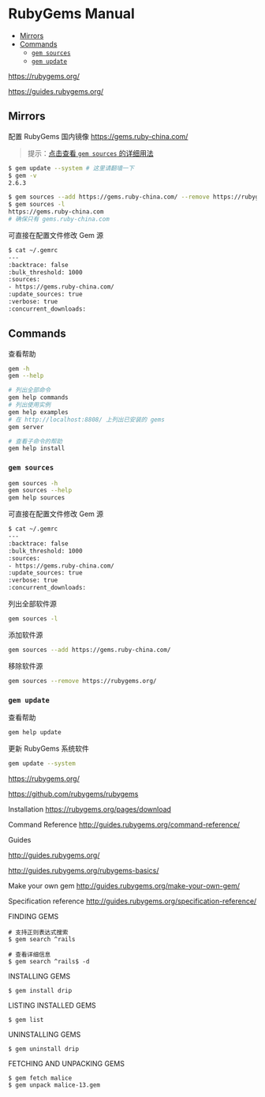 <!-- omit in toc -->
# RubyGems Manual

- [Mirrors](#mirrors)
- [Commands](#commands)
  - [`gem sources`](#gem-sources)
  - [`gem update`](#gem-update)

<https://rubygems.org/>

<https://guides.rubygems.org/>

<!-- #gem-mirror -->
## Mirrors

配置 RubyGems 国内镜像 <https://gems.ruby-china.com/>

> 提示：[点击查看 `gem sources` 的详细用法](#gem-sources)

```bash
$ gem update --system # 这里请翻墙一下
$ gem -v
2.6.3

$ gem sources --add https://gems.ruby-china.com/ --remove https://rubygems.org/
$ gem sources -l
https://gems.ruby-china.com
# 确保只有 gems.ruby-china.com
```

可直接在配置文件修改 Gem 源

```bash
$ cat ~/.gemrc
---
:backtrace: false
:bulk_threshold: 1000
:sources:
- https://gems.ruby-china.com/
:update_sources: true
:verbose: true
:concurrent_downloads:
```

## Commands

查看帮助

```bash
gem -h
gem --help

# 列出全部命令
gem help commands
# 列出使用实例
gem help examples
# 在 http://localhost:8808/ 上列出已安装的 gems
gem server

# 查看子命令的帮助
gem help install
```

### `gem sources`

```bash
gem sources -h
gem sources --help
gem help sources
```

可直接在配置文件修改 Gem 源

```bash
$ cat ~/.gemrc
---
:backtrace: false
:bulk_threshold: 1000
:sources:
- https://gems.ruby-china.com/
:update_sources: true
:verbose: true
:concurrent_downloads:
```

列出全部软件源

```bash
gem sources -l
```

添加软件源

```bash
gem sources --add https://gems.ruby-china.com/
```

移除软件源

```bash
gem sources --remove https://rubygems.org/
```

### `gem update`

查看帮助

```bash
gem help update
```

更新 RubyGems 系统软件

```bash
gem update --system
```

https://rubygems.org/

https://github.com/rubygems/rubygems

Installation
https://rubygems.org/pages/download

Command Reference
http://guides.rubygems.org/command-reference/

Guides

http://guides.rubygems.org/

http://guides.rubygems.org/rubygems-basics/

Make your own gem
http://guides.rubygems.org/make-your-own-gem/

Specification reference
http://guides.rubygems.org/specification-reference/


FINDING GEMS
```
# 支持正则表达式搜索
$ gem search ^rails

# 查看详细信息
$ gem search ^rails$ -d

```

INSTALLING GEMS
```
$ gem install drip
```

LISTING INSTALLED GEMS
```
$ gem list
```

UNINSTALLING GEMS
```
$ gem uninstall drip
```

FETCHING AND UNPACKING GEMS
```
$ gem fetch malice
$ gem unpack malice-13.gem
```
